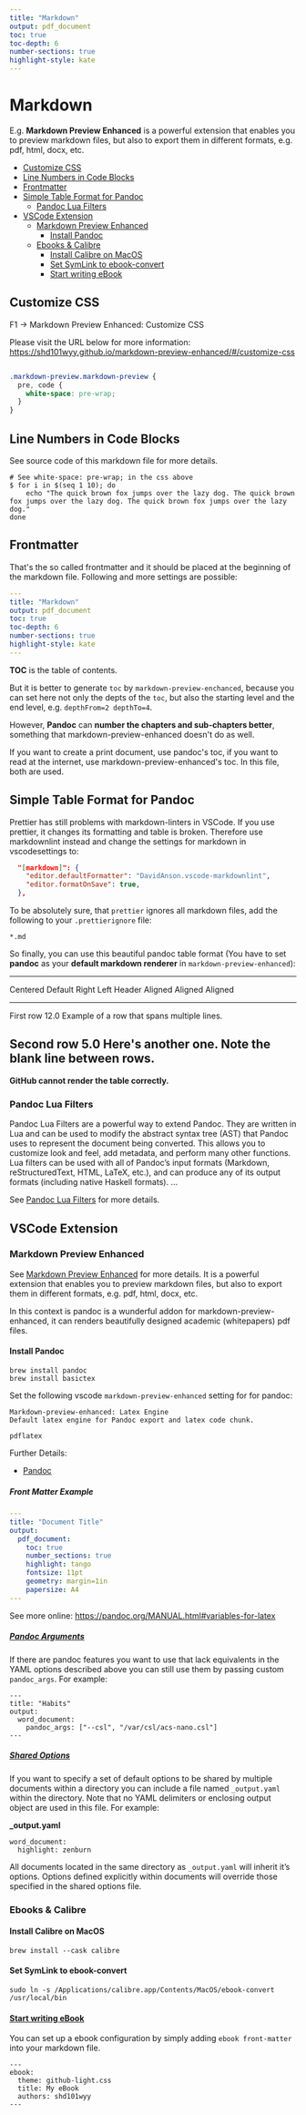 ```yaml
---
title: "Markdown"
output: pdf_document
toc: true
toc-depth: 6
number-sections: true
highlight-style: kate
---
```


# Markdown

E.g. **Markdown Preview Enhanced** is a powerful extension that enables you to preview markdown files, but also to export them in different formats, e.g. pdf, html, docx, etc.

<!-- @import "[TOC]" {cmd="toc" depthFrom=2 depthTo=4 orderedList=false} -->

<!-- code_chunk_output -->

- [Customize CSS](#customize-css)
- [Line Numbers in Code Blocks](#line-numbers-in-code-blocks)
- [Frontmatter](#frontmatter)
- [Simple Table Format for Pandoc](#simple-table-format-for-pandoc)
  - [Pandoc Lua Filters](#pandoc-lua-filters)
- [VSCode Extension](#vscode-extension)
  - [Markdown Preview Enhanced](#markdown-preview-enhanced)
    - [Install Pandoc](#install-pandoc)
  - [Ebooks & Calibre](#ebooks--calibre)
    - [Install Calibre on MacOS](#install-calibre-on-macos)
    - [Set SymLink to ebook-convert](#set-symlink-to-ebook-convert)
    - [Start writing eBook](#start-writing-ebookhttpsshd101wyygithubiomarkdown-preview-enhancedebookidstart-writing-ebook)

<!-- /code_chunk_output -->

## Customize CSS

F1 -> Markdown Preview Enhanced: Customize CSS

Please visit the URL below for more information: <https://shd101wyy.github.io/markdown-preview-enhanced/#/customize-css>

```css

.markdown-preview.markdown-preview {
  pre, code {
    white-space: pre-wrap;
  }
}
```

## Line Numbers in Code Blocks

See source code of this markdown file for more details.

```sh{.line-numbers}
# See white-space: pre-wrap; in the css above
$ for i in $(seq 1 10); do
    echo "The quick brown fox jumps over the lazy dog. The quick brown fox jumps over the lazy dog. The quick brown fox jumps over the lazy dog."
done
```

## Frontmatter

That's the so called frontmatter and it should be placed at the beginning of the markdown file. Following and more settings are possible:

```yaml
---
title: "Markdown"
output: pdf_document
toc: true
toc-depth: 6
number-sections: true
highlight-style: kate
---
```

**TOC** is the table of contents.

But it is better to generate `toc` by `markdown-preview-enchanced`, because you can set here not only the depts of the `toc`, but also the starting level and the end level, e.g. `depthFrom=2 depthTo=4`.

However, **Pandoc** can **number the chapters and sub-chapters better**, something that markdown-preview-enhanced doesn't do as well.

If you want to create a print document, use pandoc's toc, if you want to read at the internet, use markdown-preview-enhanced's toc. In this file, both are used.

## Simple Table Format for Pandoc

Prettier has still problems with markdown-linters in VSCode. If you use prettier, it changes its formatting and table is broken. Therefore use markdownlint instead and change the settings for markdown in vscodesettings to:

```json
  "[markdown]": {
    "editor.defaultFormatter": "DavidAnson.vscode-markdownlint",
    "editor.formatOnSave": true,
  },
```

To be absolutely sure, that `prettier` ignores all markdown files, add the following to your `.prettierignore` file:

```shell
*.md
```

So finally, you can use this beautiful pandoc table format (You have to set **pandoc** as your **default markdown renderer** in `markdown-preview-enhanced`):

-------------------------------------------------------------
 Centered   Default           Right Left
  Header    Aligned         Aligned Aligned
----------- ------- --------------- -------------------------
   First    row                12.0 Example of a row that
                                    spans multiple lines.

  Second    row                 5.0 Here's another one. Note
                                    the blank line between
                                    rows.
-------------------------------------------------------------

**GitHub cannot render the table correctly.**

### Pandoc Lua Filters

Pandoc Lua Filters are a powerful way to extend Pandoc. They are written in Lua and can be used to modify the abstract syntax tree (AST) that Pandoc uses to represent the document being converted. This allows you to customize look and feel, add metadata, and perform many other functions. Lua filters can be used with all of Pandoc’s input formats (Markdown, reStructuredText, HTML, LaTeX, etc.), and can produce any of its output formats (including native Haskell formats).
...

See [Pandoc Lua Filters](https://pandoc.org/lua-filters.html) for more details.

## VSCode Extension

### Markdown Preview Enhanced

See [Markdown Preview Enhanced](https://shd101wyy.github.io/markdown-preview-enhanced/#/) for more details. It is a powerful extension that enables you to preview markdown files, but also to export them in different formats, e.g. pdf, html, docx, etc.

In this context is pandoc is a wunderful addon for markdown-preview-enhanced, it can renders beautifully designed academic (whitepapers) pdf files.

#### Install Pandoc

```shell
brew install pandoc
brew install basictex
```

Set the following vscode `markdown-preview-enhanced` setting for for pandoc:

```plaintext
Markdown-preview-enhanced: Latex Engine
Default latex engine for Pandoc export and latex code chunk.

pdflatex
```

Further Details:

- [Pandoc](https://pandoc.org/installing.html)

##### Front Matter Example

```yaml
---
title: "Document Title"
output:
  pdf_document:
    toc: true
    number_sections: true
    highlight: tango
    fontsize: 11pt
    geometry: margin=1in
    papersize: A4
---
```

See more online: <https://pandoc.org/MANUAL.html#variables-for-latex>

##### [Pandoc Arguments](https://shd101wyy.github.io/markdown-preview-enhanced/#/pandoc-word?id=pandoc-arguments)

If there are pandoc features you want to use that lack equivalents in the YAML options described above you can still use them by passing custom `pandoc_args`. For example:

```
---
title: "Habits"
output:
  word_document:
    pandoc_args: ["--csl", "/var/csl/acs-nano.csl"]
---
```

##### [Shared Options](https://shd101wyy.github.io/markdown-preview-enhanced/#/pandoc-word?id=shared-options)

If you want to specify a set of default options to be shared by multiple documents within a directory you can include a file named `_output.yaml` within the directory. Note that no YAML delimiters or enclosing output object are used in this file. For example:

**\_output.yaml**

```
word_document:
  highlight: zenburn
```

All documents located in the same directory as `_output.yaml` will inherit it’s options. Options defined explicitly within documents will override those specified in the shared options file.

### Ebooks & Calibre

#### Install Calibre on MacOS

```shell
brew install --cask calibre
```

#### Set SymLink to ebook-convert

```shell
sudo ln -s /Applications/calibre.app/Contents/MacOS/ebook-convert /usr/local/bin
```

#### [Start writing eBook](https://shd101wyy.github.io/markdown-preview-enhanced/#/ebook?id=start-writing-ebook)

You can set up a ebook configuration by simply adding `ebook front-matter` into your markdown file.

```
---
ebook:
  theme: github-light.css
  title: My eBook
  authors: shd101wyy
---
```
